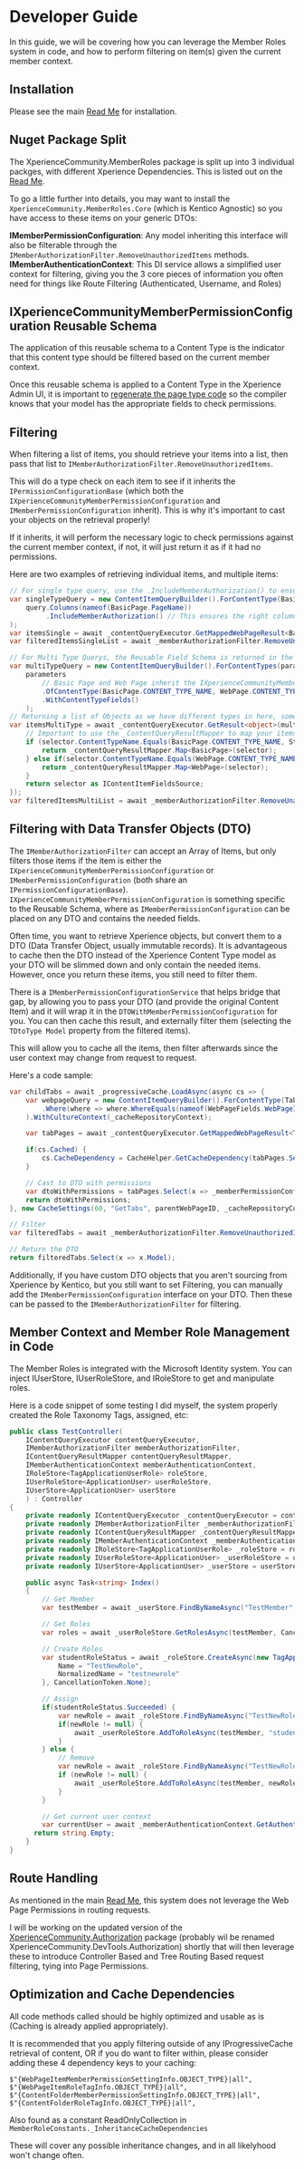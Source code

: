 # Developer Guide

In this guide, we will be covering how you can leverage the Member Roles system in code, and how to perform filtering on item(s) given the current member context.

## Installation

Please see the main [Read Me](README.md) for installation.

## Nuget Package Split

The XperienceCommunity.MemberRoles package is split up into 3 individual packges, with different Xperience Dependencies. This is listed out on the [Read Me](README.md).

To go a little further into details, you may want to install the `XperienceCommunity.MemberRoles.Core` (which is Kentico Agnostic) so you have access to these items on your generic DTOs:

**IMemberPermissionConfiguration**: Any model inheriting this interface will also be filterable through the `IMemberAuthorizationFilter.RemoveUnauthorizedItems` methods.
**IMemberAuthenticationContext**: This DI service allows a simplified user context for filtering, giving you the 3 core pieces of information you often need for things like Route Filtering (Authenticated, Username, and Roles)

## IXperienceCommunityMemberPermissionConfiguration Reusable Schema

The application of this reusable schema to a Content Type is the indicator that this content type should be filtered based on the current member context.

Once this reusable schema is applied to a Content Type in the Xperience Admin UI, it is important to [regenerate the page type code](https://docs.kentico.com/developers-and-admins/api/generate-code-files-for-system-objects#generate-code-files) so the compiler knows that your model has the appropriate fields to check permissions.

## Filtering

When filtering a list of items, you should retrieve your items into a list, then pass that list to `IMemberAuthorizationFilter.RemoveUnauthorizedItems`.

This will do a type check on each item to see if it inherits the `IPermissionConfigurationBase` (which both the `IXperienceCommunityMemberPermissionConfiguration` and `IMemberPermissionConfiguration` inherit). This is why it's important to cast your objects on the retrieval properly!

If it inherits, it will perform the necessary logic to check permissions against the current member context, if not, it will just return it as if it had no permissions.

Here are two examples of retrieving individual items, and multiple items:

```csharp
// For single type query, use the .IncludeMemberAuthorization() to ensure the columns are returned that are needed for parsing.
var singleTypeQuery = new ContentItemQueryBuilder().ForContentType(BasicPage.CONTENT_TYPE_NAME, query =>
    query.Columns(nameof(BasicPage.PageName))
         .IncludeMemberAuthorization() // This ensures the right columns are returned!!
);
var itemsSingle = await _contentQueryExecutor.GetMappedWebPageResult<BasicPage>(singleTypeQuery);
var filteredItemsSingleList = await _memberAuthorizationFilter.RemoveUnauthorizedItems(itemsSingle);
```

```csharp
// For Multi Type Querys, the Reusable Field Schema is returned in the data by default
var multiTypeQuery = new ContentItemQueryBuilder().ForContentTypes(parameters =>
    parameters
        // Basic Page and Web Page inherit the IXperienceCommunityMemberPermissionConfiguration, Navigation does NOT
        .OfContentType(BasicPage.CONTENT_TYPE_NAME, WebPage.CONTENT_TYPE_NAME, Navigation.CONTENT_TYPE_NAME)
        .WithContentTypeFields()
    );
// Returning a list of Objects as we have different types in here, some BasicPage, some WebPage, some Navigation
var itemsMultiType = await _contentQueryExecutor.GetResult<object>(multiTypeQuery, (selector) => {
    // Important to use the _ContentQueryResultMapper to map your items so the IMemberAuthorizationFilter.RemoveUnauthorizedItems can do type checking
    if (selector.ContentTypeName.Equals(BasicPage.CONTENT_TYPE_NAME, StringComparison.OrdinalIgnoreCase)) {
        return _contentQueryResultMapper.Map<BasicPage>(selector);
    } else if(selector.ContentTypeName.Equals(WebPage.CONTENT_TYPE_NAME, StringComparison.OrdinalIgnoreCase)) {
        return _contentQueryResultMapper.Map<WebPage>(selector);
    }
    return selector as IContentItemFieldsSource;
});
var filteredItemsMultiList = await _memberAuthorizationFilter.RemoveUnauthorizedItems(itemsMultiType);
```

## Filtering with Data Transfer Objects (DTO)

The `IMemberAuthorizationFilter` can accept an Array of Items, but only filters those items if the item is either the `IXperienceCommunityMemberPermissionConfiguration` or `IMemberPermissionConfiguration` (both share an `IPermissionConfigurationBase`). `IXperienceCommunityMemberPermissionConfiguration` is something specific to the Reusable Schema, where as `IMemberPermissionConfiguration` can be placed on any DTO and contains the needed fields.

Often time, you want to retrieve Xperience objects, but convert them to a DTO (Data Transfer Object, usually immutable records). It is advantageous to cache then the DTO instead of the Xperience Content Type model as your DTO will be slimmed down and only contain the needed items. However, once you return these items, you still need to filter them.

There is a `IMemberPermissionConfigurationService` that helps bridge that gap, by allowing you to pass your DTO (and provide the original Content Item) and it will wrap it in the `DTOWithMemberPermissionConfiguration` for you. You can then cache this result, and externally filter them (selecting the `TDtoType Model` property from the filtered items).

This will allow you to cache all the items, then filter afterwards since the user context may change from request to request.

Here's a code sample:

```csharp
var childTabs = await _progressiveCache.LoadAsync(async cs => {
    var webpageQuery = new ContentItemQueryBuilder().ForContentType(Tab.CONTENT_TYPE_NAME, query => query
        .Where(where => where.WhereEquals(nameof(WebPageFields.WebPageItemParentID), parentWebPageID))
    ).WithCultureContext(_cacheRepositoryContext);

    var tabPages = await _contentQueryExecutor.GetMappedWebPageResult<Tab>(webpageQuery, new ContentQueryExecutionOptions().WithPreviewModeContext(_cacheRepositoryContext));

    if(cs.Cached) {
        cs.CacheDependency = CacheHelper.GetCacheDependency(tabPages.Select(x => $"webpageitem|byid|{x.SystemFields.WebPageItemID}").ToArray());
    }

    // Cast to DTO with permissions
    var dtoWithPermissions = tabPages.Select(x => _memberPermissionConfigurationService.WrapGenericDTOWithMemberPermissions(new TabItem(x.TabName, x.SystemFields.WebPageItemID), x));
    return dtoWithPermissions;
}, new CacheSettings(60, "GetTabs", parentWebPageID, _cacheRepositoryContext.ToCacheNameIdentifier()));

// Filter
var filteredTabs = await _memberAuthorizationFilter.RemoveUnauthorizedItems(childTabs);

// Return the DTO
return filteredTabs.Select(x => x.Model);
```

Additionally, if you have custom DTO objects that you aren't sourcing from Xperience by Kentico, but you still want to set Filtering, you can manually add the `IMemberPermissionConfiguration` interface on your DTO. Then these can be passed to the `IMemberAuthorizationFilter` for filtering.

## Member Context and Member Role Management in Code

The Member Roles is integrated with the Microsoft Identity system. You can inject IUserStore, IUserRoleStore, and IRoleStore to get and manipulate roles.

Here is a code snippet of some testing I did myself, the system properly created the Role Taxonomy Tags, assigned, etc:

```csharp
public class TestController(
    IContentQueryExecutor contentQueryExecutor,
    IMemberAuthorizationFilter memberAuthorizationFilter,
    IContentQueryResultMapper contentQueryResultMapper,
    IMemberAuthenticationContext memberAuthenticationContext,
    IRoleStore<TagApplicationUserRole> roleStore,
    IUserRoleStore<ApplicationUser> userRoleStore,
    IUserStore<ApplicationUser> userStore
    ) : Controller
{
    private readonly IContentQueryExecutor _contentQueryExecutor = contentQueryExecutor;
    private readonly IMemberAuthorizationFilter _memberAuthorizationFilter = memberAuthorizationFilter;
    private readonly IContentQueryResultMapper _contentQueryResultMapper = contentQueryResultMapper;
    private readonly IMemberAuthenticationContext _memberAuthenticationContext = memberAuthenticationContext;
    private readonly IRoleStore<TagApplicationUserRole> _roleStore = roleStore;
    private readonly IUserRoleStore<ApplicationUser> _userRoleStore = userRoleStore;
    private readonly IUserStore<ApplicationUser> _userStore = userStore;

    public async Task<string> Index()
    {
        // Get Member
        var testMember = await _userStore.FindByNameAsync("TestMember", CancellationToken.None);

        // Get Roles
        var roles = await _userRoleStore.GetRolesAsync(testMember, CancellationToken.None);

        // Create Roles
        var studentRoleStatus = await _roleStore.CreateAsync(new TagApplicationUserRole() {
            Name = "TestNewRole",
            NormalizedName = "testnewrole"
        }, CancellationToken.None);

        // Assign
        if(studentRoleStatus.Succeeded) {
            var newRole = await _roleStore.FindByNameAsync("TestNewRole", CancellationToken.None);
            if(newRole != null) {
                await _userRoleStore.AddToRoleAsync(testMember, "students", CancellationToken.None);
            }
        } else {
            // Remove
            var newRole = await _roleStore.FindByNameAsync("TestNewRole", CancellationToken.None);
            if (newRole != null) {
                await _userRoleStore.AddToRoleAsync(testMember, newRole.Name, CancellationToken.None);
            }
        }

        // Get current user context
        var currentUser = await _memberAuthenticationContext.GetAuthenticationContext();
      return string.Empty;
    }
}
```

## Route Handling

As mentioned in the main [Read Me](README.md), this system does not leverage the Web Page Permissions in routing requests.

I will be working on the updated version of the [XperienceCommunity.Authorization](https://github.com/KenticoDevTrev/KenticoAuthorization#xperiencecommunityauthorization) package (probably wil be renamed XperienceCommunity.DevTools.Authorization) shortly that will then leverage these to introduce Controller Based and Tree Routing Based request filtering, tying into Page Permissions.

## Optimization and Cache Dependencies

All code methods called should be highly optimized and usable as is (Caching is already applied appropriately).

It is recommended that you apply filtering outside of any IProgressiveCache retrieval of content, OR if you do want to filter within, please consider adding these 4 dependency keys to your caching:

```
$"{WebPageItemMemberPermissionSettingInfo.OBJECT_TYPE}|all",
$"{WebPageItemRoleTagInfo.OBJECT_TYPE}|all",
$"{ContentFolderMemberPermissionSettingInfo.OBJECT_TYPE}|all",
$"{ContentFolderRoleTagInfo.OBJECT_TYPE}|all",
```

Also found as a constant ReadOnlyCollection<string> in `MemberRoleConstants._InheritanceCacheDependencies`

These will cover any possible inheritance changes, and in all likelyhood won't change often.
